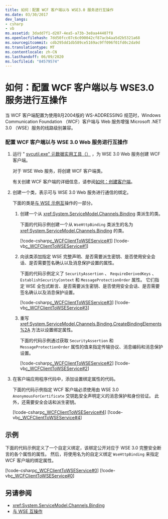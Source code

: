```yaml
---
title: 如何：配置 WCF 客户端以与 WSE3.0 服务进行互操作
ms.date: 03/30/2017
dev_langs:
- csharp
- vb
ms.assetid: 3dadd7f1-d207-4ea5-a73b-3e8aa44407f8
ms.openlocfilehash: 7dd50fcc07c6c090042cf87acb4aa5d2b5321a68
ms.sourcegitcommit: cdb295dd1db589ce5169ac9ff096f01fd0c2da9d
ms.translationtype: MT
ms.contentlocale: zh-CN
ms.lasthandoff: 06/09/2020
ms.locfileid: "84579574"
---
```

# <a name="how-to-configure-a-wcf-client-to-interoperate-with-wse30-services"></a>如何：配置 WCF 客户端以与 WSE3.0 服务进行互操作
当 WCF 客户端配置为使用8月2004版的 WS-ADDRESSING 规范时，Windows Communication Foundation （WCF）客户端与 Web 服务增强 Microsoft .NET 3.0 （WSE）服务的线路级别兼容。  
  
### <a name="to-configure-a-wcf-client-to-interoperate-with-a-wse-30-web-service"></a>配置 WCF 客户端以与 WSE 3.0 Web 服务进行互操作  
  
1. 运行 " [svcutil.exe" 元数据实用工具（）](../servicemodel-metadata-utility-tool-svcutil-exe.md) ，为 WSE 3.0 Web 服务创建 WCF 客户端。  
  
     对于 WSE Web 服务，将创建 WCF 客户端类。  
  
     有关创建 WCF 客户端的详细信息，请参阅[如何：创建客户端](../how-to-create-a-wcf-client.md)。  
  
2. 创建一个类，表示可与 WSE 3.0 Web 服务进行通信的绑定。  
  
     下面的类是[与 WSE 示例互](https://docs.microsoft.com/previous-versions/dotnet/netframework-3.5/ms752257%28v=vs.90%29)操作的一部分。  
  
    1. 创建一个从 <xref:System.ServiceModel.Channels.Binding> 类派生的类。  
  
         下面的代码示例创建一个从 `WseHttpBinding` 类派生的名为 <xref:System.ServiceModel.Channels.Binding> 的类。  
  
         [!code-csharp[c_WCFClientToWSEService#1](../../../../samples/snippets/csharp/VS_Snippets_CFX/c_wcfclienttowseservice/cs/wsehttpbinding.cs#1)]
         [!code-vb[c_WCFClientToWSEService#1](../../../../samples/snippets/visualbasic/VS_Snippets_CFX/c_wcfclienttowseservice/vb/wsehttpbinding.vb#1)]  
  
    2. 向该类添加指定 WSE 完整声明、是否需要派生密钥、是否使用安全会话、是否需要签名确认以及消息保护设置的属性。  
  
         下面的代码示例定义了 `SecurityAssertion` 、 `RequireDerivedKeys` 、 `EstablishSecurityContext` 和 `MessageProtectionOrder` 属性。 它们指定 WSE 全包式断言、是否需要派生密钥、是否使用安全会话、是否需要签名确认以及消息保护设置。  
  
         [!code-csharp[c_WCFClientToWSEService#3](../../../../samples/snippets/csharp/VS_Snippets_CFX/c_wcfclienttowseservice/cs/wsehttpbinding.cs#3)]
         [!code-vb[c_WCFClientToWSEService#3](../../../../samples/snippets/visualbasic/VS_Snippets_CFX/c_wcfclienttowseservice/vb/wsehttpbinding.vb#3)]  
  
    3. 重写 <xref:System.ServiceModel.Channels.Binding.CreateBindingElements%2A> 方法以设置绑定属性。  
  
         下面的代码示例通过获取 `SecurityAssertion` 和 `MessageProtectionOrder` 属性的值来指定传输协议、消息编码和消息保护设置。  
  
         [!code-csharp[c_WCFClientToWSEService#2](../../../../samples/snippets/csharp/VS_Snippets_CFX/c_wcfclienttowseservice/cs/wsehttpbinding.cs#2)]
         [!code-vb[c_WCFClientToWSEService#2](../../../../samples/snippets/visualbasic/VS_Snippets_CFX/c_wcfclienttowseservice/vb/wsehttpbinding.vb#2)]  
  
3. 在客户端应用程序代码中，添加设置绑定属性的代码。  
  
     下面的代码示例指定 WCF 客户端必须使用由 WSE 3.0 `AnonymousForCertificate` 交钥匙安全声明定义的消息保护和身份验证。 此外，还需要安全会话和派生密钥。  
  
     [!code-csharp[c_WCFClientToWSEService#4](../../../../samples/snippets/csharp/VS_Snippets_CFX/c_wcfclienttowseservice/cs/client.cs#4)]
     [!code-vb[c_WCFClientToWSEService#4](../../../../samples/snippets/visualbasic/VS_Snippets_CFX/c_wcfclienttowseservice/vb/client.vb#4)]  
  
## <a name="example"></a>示例  
 下面的代码示例定义了一个自定义绑定，该绑定公开对应于 WSE 3.0 完整安全断言的各个属性的属性。 然后，将使用名为的自定义绑定 `WseHttpBinding` 来指定 WCF 客户端的绑定属性。  

[!code-csharp[c_WCFClientToWSEService#0](../../../../samples/snippets/csharp/VS_Snippets_CFX/c_wcfclienttowseservice/cs/client.cs#0)]
[!code-vb[c_WCFClientToWSEService#0](../../../../samples/snippets/visualbasic/VS_Snippets_CFX/c_wcfclienttowseservice/vb/client.vb#0)]  
  
## <a name="see-also"></a>另请参阅

- <xref:System.ServiceModel.Channels.Binding>
- [与 WSE 互操作](https://docs.microsoft.com/previous-versions/dotnet/netframework-3.5/ms752257%28v=vs.90%29)

